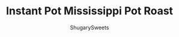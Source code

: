 ---
layout: ../../layouts/MarkdownPostLayout.astro
title: Instant Pot Mississippi Pot Roast
author: ShugarySweets
pubDate: 2019-11-01
description: "Tender, flavorful Instant Pot Mississippi Pot Roast is perfect for weeknight dinners or family gatherings. You&#x27;ll love the simple, easy, dump and go Instant Pot recipe!"
image_url: https://www.shugarysweets.com/wp-content/uploads/2019/11/instant-pot-mississippi-pot-roast-1.jpg
tags: ["Main Dish","American"]
calories: 535
protein: 43
carbohydrates: 9
fats: 37
fiber: 1
ingredients: ["2 Tbsp olive oil","3 lb chuck roast, cut into chunks","3/4 cup beef broth","1 dry package ranch dressing","1 dry package au jus mix","6-8 whole pepperoncini peppers","1/4 cup liquid from pepperoncini pepper jar","4 Tbsp unsalted butter","1/4 cup cornstarch, optional"]
serves: 8
time: "1 hour 10 minutes"
prepTime: "5 minutes"
instructions: ["Plug in pressure cooker and select \"SAUTE.\" Add olive oil to the bottom of the pot. Add the chunks of chuck roast and saute 5 minutes on each side. ","When all pieces of chuck roast have been browned, remove and set aside.","While on saute, add in beef broth to the pressure cooker. Using a wooden spoon, scrape up as much of the browned bits off the bottom of the pan.","Once deglazed, hit the cancel button and add the au just packet, ranch packet, liquid from the pepperonicini pepper jar, the peppers, and butter. Give a quick stir, then return the roast back to the Instant Pot.","Lock the lid in place and select \"HIGH PRESSURE\" for a cook time of 50 minutes. If your roast is closer to 4- 4 1/2 lbs, add an additional 10-15 minutes of cook time.","When cook time ends, allow pressure to NATURALLY RELEASE. This means you leave it alone until the silver valve drops. This will usually take about 20 minutes.","For an optional, thicker gravy, remove the beef from the Instant Pot after it has naturally released pressure. Place on a cutting board and shred beef into desired size pieces.","While the beef is out of the pot you can make the gravy thicker.","In a small bowl, whisk together 1/4 cup cornstarch with about 1/4 cup of the hot liquid from the sauce.","Turn the Instant Pot on \"SAUTE\" and allow it to cook and bubble for about 1-2 minutes, until thickened.","Return the beef to the hot liquid and enjoy."]
nutrition: ["535 calories","9 grams carbohydrates","158 milligrams cholesterol","37 grams fat","1 grams fiber","43 grams protein","15 grams saturated fat","1195 milligrams sodium","3 grams sugar","2 grams trans fat","19 grams unsaturated fat"]
---